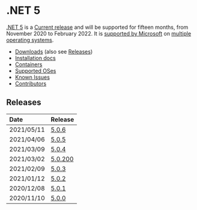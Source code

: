 # .NET 5

[.NET 5](https://devblogs.microsoft.com/dotnet/announcing-net-5-0/) is a [Current release](../../release-policies.md) and will be supported for fifteen months, from November 2020 to February 2022. It is [supported by Microsoft](../../microsoft-support.md) on [multiple operating systems](5.0-supported-os.md).

- [Downloads](https://dotnet.microsoft.com/download/dotnet/5.0) (also see [Releases](#releases))
- [Installation docs](https://docs.microsoft.com/dotnet/core/install/)
- [Containers](https://hub.docker.com/_/microsoft-dotnet)
- [Supported OSes](5.0-supported-os.md)
- [Known Issues](5.0-known-issues.md)
- [Contributors](5.0-contributor-list.md)

## Releases

| Date | Release |
| :-- | :-- |
| 2021/05/11 | [5.0.6](https://github.com/dotnet/core/blob/main/release-notes/5.0/5.0.6/5.0.6.md) |
| 2021/04/06 | [5.0.5](https://github.com/dotnet/core/blob/main/release-notes/5.0/5.0.5/5.0.5.md) |
| 2021/03/09 | [5.0.4](https://github.com/dotnet/core/blob/main/release-notes/5.0/5.0.4/5.0.4.md) |
| 2021/03/02 | [5.0.200](https://github.com/dotnet/core/blob/main/release-notes/5.0/5.0.3/5.0.200-sdk.md) |
| 2021/02/09 | [5.0.3](https://github.com/dotnet/core/blob/main/release-notes/5.0/5.0.3/5.0.3.md) |
| 2021/01/12 | [5.0.2](https://github.com/dotnet/core/blob/main/release-notes/5.0/5.0.2/5.0.2.md) |
| 2020/12/08 | [5.0.1](https://github.com/dotnet/core/blob/main/release-notes/5.0/5.0.1/5.0.1.md) |
| 2020/11/10 | [5.0.0](https://github.com/dotnet/core/blob/main/release-notes/5.0/5.0.0/5.0.0.md) |
